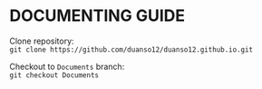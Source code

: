 # DOCUMENTING GUIDE

Clone repository: 
<br />
`git clone https://github.com/duanso12/duanso12.github.io.git`

Checkout to `Documents` branch: 
<br />
`git checkout Documents`
